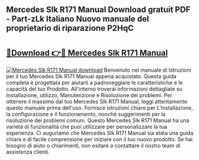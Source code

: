 ## Mercedes Slk R171 Manual Download gratuit PDF - Part-zLk Italiano Nuovo manuale del proprietario di riparazione P2HqC

# <h2><a href="http://dfe7oih.blite.top/?on=Mercedes+Slk+R171+Manual">🔗Download 👉🔴 Mercedes Slk R171 Manual</a></h2>

[![Mercedes Slk R171 Manual download](https://i.imgur.com/lujVjoI.png)](http://dfe7oih.blite.top/?on=Mercedes+Slk+R171+Manual)
Benvenuto nel manuale di Istruzioni per il tuo Mercedes Slk R171 Manual appena acquistato. Questa guida completa è progettata per aiutarti a padroneggiare le caratteristiche e le capacità del tuo Prodotto. All'interno troverai informazioni dettagliate su Installazione, utilizzo, Manutenzione e Risoluzione dei problemi. Per ottenere il massimo dal tuo Mercedes Slk R171 Manual, leggi attentamente questo manuale prima dell'uso. Fornisce istruzioni chiare per L'installazione, la configurazione e il funzionamento, nonché suggerimenti per la risoluzione dei problemi comuni. Questo Mercedes Slk R171 Manual ha una varietà di funzionalità che puoi utilizzare per personalizzare la tua esperienza. Ci auguriamo che Mercedes Slk R171 Manual sia stata una guida chiara e di facile comprensione per iniziare con il tuo nuovo prodotto. Se hai bisogno di aiuto o chiarimenti, non esitare a contattare il nostro team di assistenza clienti.
